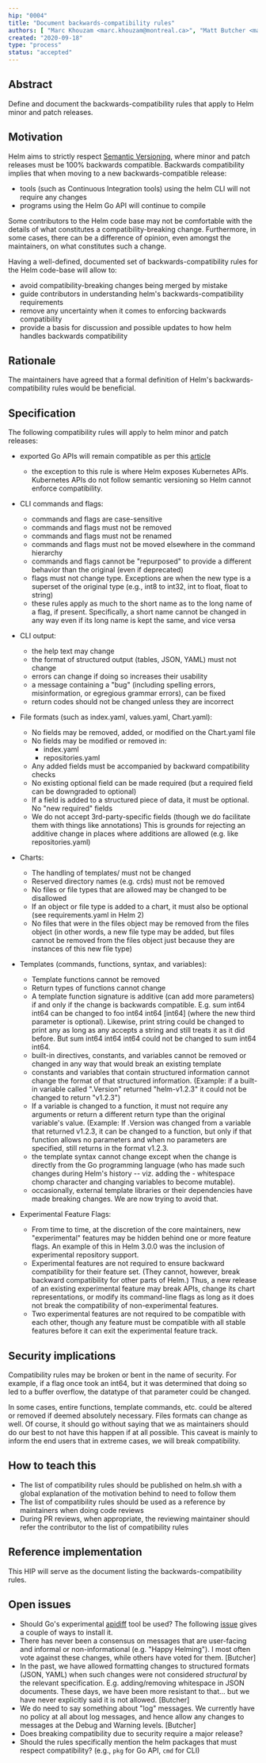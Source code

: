 ```yaml
---
hip: "0004"
title: "Document backwards-compatibility rules"
authors: [ "Marc Khouzam <marc.khouzam@montreal.ca>", "Matt Butcher <matt.butcher@microsoft.com>" ]
created: "2020-09-18"
type: "process"
status: "accepted"
---
```


## Abstract

Define and document the backwards-compatibility rules that apply to Helm minor and patch releases.

## Motivation

Helm aims to strictly respect [Semantic Versioning][semver], where minor and patch releases must be 100% backwards compatible.
Backwards compatibility implies that when moving to a new backwards-compatible release:
* tools (such as Continuous Integration tools) using the helm CLI will not require any changes
* programs using the Helm Go API will continue to compile 

Some contributors to the Helm code base may not be comfortable with the details of what constitutes a compatibility-breaking change.
Furthermore, in some cases, there can be a difference of opinion, even amongst the maintainers, on what constitutes such a change.

Having a well-defined, documented set of backwards-compatibility rules for the Helm code-base will allow to:
* avoid compatibility-breaking changes being merged by mistake
* guide contributors in understanding helm's backwards-compatibility requirements
* remove any uncertainty when it comes to enforcing backwards compatibility
* provide a basis for discussion and possible updates to how helm handles backwards compatibility

## Rationale

The maintainers have agreed that a formal definition of Helm's backwards-compatibility rules would be beneficial.

## Specification

The following compatibility rules will apply to helm minor and patch releases:
* exported Go APIs will remain compatible as per this [article][go-module-comp]
    * the exception to this rule is where Helm exposes Kubernetes APIs. Kubernetes APIs do not follow semantic versioning so Helm cannot enforce compatibility.
* CLI commands and flags:
    * commands and flags are case-sensitive
    * commands and flags must not be removed
    * commands and flags must not be renamed
    * commands and flags must not be moved elsewhere in the command hierarchy
    * commands and flags cannot be "repurposed" to provide a different behavior than the original (even if deprecated)
    * flags must not change type.  Exceptions are when the new type is a superset of the original type (e.g., int8 to int32, int to float, float to string)
    * these rules apply as much to the short name as to the long name of a flag, if present.  Specifically, a short name cannot be changed in any way even if its long name is kept the same, and vice versa
    
* CLI output:
    * the help text may change
    * the format of structured output (tables, JSON, YAML) must not change
    * errors can change if doing so increases their usability
    * a message containing a "bug" (including spelling errors, misinformation, or egregious grammar errors), can be fixed
    * return codes should not be changed unless they are incorrect

* File formats (such as index.yaml, values.yaml, Chart.yaml):
    * No fields may be removed, added, or modified on the Chart.yaml file
    * No fields may be modified or removed in:
        * index.yaml
        * repositories.yaml
    * Any added fields must be accompanied by backward compatibility checks
    * No existing optional field can be made required (but a required field can be downgraded to optional)
    * If a field is added to a structured piece of data, it must be optional. No "new required" fields
    * We do not accept 3rd-party-specific fields (though we do facilitate them with things like annotations) This is grounds for rejecting an additive change in places where additions are allowed (e.g. like repositories.yaml)

* Charts:
    * The handling of templates/ must not be changed
    * Reserved directory names (e.g. crds) must not be removed
    * No files or file types that are allowed may be changed to be disallowed
    * If an object or file type is added to a chart, it must also be optional (see requirements.yaml in Helm 2)
    * No files that were in the files object may be removed from the files object (in other words, a new file type may be added, but files cannot be removed from the files object just because they are instances of this new file type)

* Templates (commands, functions, syntax, and variables):
    * Template functions cannot be removed
    * Return types of functions cannot change
    * A template function signature is additive (can add more parameters) if and only if the change is backwards compatible. E.g. sum int64 int64 can be changed to foo int64 int64 [int64] (where the new third parameter is optional). Likewise, print string could be changed to print any as long as any accepts a string and still treats it as it did before. But sum int64 int64 int64 could not be changed to sum int64 int64.
    * built-in directives, constants, and variables cannot be removed or changed in any way that would break an existing template
    * constants and variables that contain structured information cannot change the format of that structured information. (Example: if a built-in variable called ".Version" returned "helm-v1.2.3" it could not be changed to return "v1.2.3")
    * If a variable is changed to a function, it must not require any arguments or return a different return type than the original variable's value. (Example: If .Version was changed from a variable that returned v1.2.3, it can be changed to a function, but only if that function allows no parameters and when no parameters are specified, still returns in the format v1.2.3.
    * the template syntax cannot change except when the change is directly from the Go programming language (who has made such changes during Helm's history -- viz. adding the - whitespace chomp character and changing variables to become mutable).
    * occasionally, external template libraries or their dependencies have made breaking changes. We are now trying to avoid that.

* Experimental Feature Flags:
    * From time to time, at the discretion of the core maintainers, new "experimental" features may be hidden behind one or more feature flags. An example of this in Helm 3.0.0 was the inclusion of experimental repository support.
    * Experimental features are not required to ensure backward compatibility for their feature set. (They cannot, however, break backward compatibility for other parts of Helm.) Thus, a new release of an existing experimental feature may break APIs, change its chart representations, or modify its command-line flags as long as it does not break the compatibility of non-experimental features.
    * Two experimental features are not required to be compatible with each other, though any feature must be compatible with all stable features before it can exit the experimental feature track.

## Security implications

Compatibility rules may be broken or bent in the name of security. For example, if a flag once took an int64, but it was determined that doing so led to a buffer overflow, the datatype of that parameter could be changed.

In some cases, entire functions, template commands, etc. could be altered or removed if deemed absolutely necessary. Files formats can change as well. Of course, it should go without saying that we as maintainers should do our best to not have this happen if at all possible. This caveat is mainly to inform the end users that in extreme cases, we will break compatibility.

## How to teach this

* The list of compatibility rules should be published on helm.sh with a global explanation of the motivation behind to need to follow them
* The list of compatibility rules should be used as a reference by maintainers when doing code reviews
* During PR reviews, when appropriate, the reviewing maintainer should refer the contributor to the list of compatibility rules

## Reference implementation

This HIP will serve as the document listing the backwards-compatibility rules.

## Open issues

* Should Go's experimental [apidiff][apidiff] tool be used?  The following [issue][apidiff-install] gives a couple of ways to install it.
* There has never been a consensus on messages that are user-facing and informal or non-informational (e.g. "Happy Helming"). I most often vote against these changes, while others have voted for them. [Butcher]
* In the past, we have allowed formatting changes to structured formats (JSON, YAML) when such changes were not considered _structural_ by the relevant specification. E.g. adding/removing whitespace in JSON documents. These days, we have been more resistant to that... but we have never explicitly said it is not allowed. [Butcher]
* We do need to say something about "log" messages. We currently have no policy at all about log messages, and hence allow any changes to messages at the Debug and Warning levels. [Butcher]
* Does breaking compatibility due to security require a major release?
* Should the rules specifically mention the helm packages that must respect compatibility? (e.g., `pkg` for Go API, `cmd` for CLI)

[semver]: https://semver.org/spec/v2.0.0.html
[go-module-comp]: https://blog.golang.org/module-compatibility
[apidiff]: https://pkg.go.dev/golang.org/x/exp/cmd/apidiff
[apidiff-install]: https://github.com/golang/go/issues/34849
